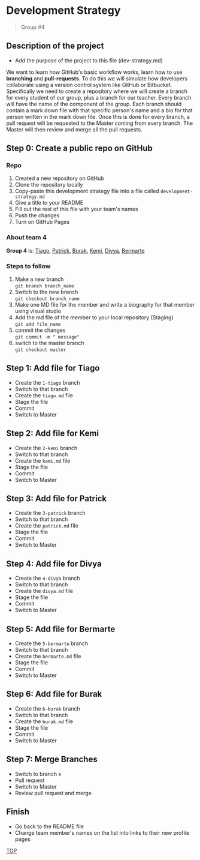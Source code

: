 # Development Strategy      
> Group #4  

## Description of the project
* Add the purpose of the project to this file  (dev-strategy&#46;md)

We want to learn how GitHub's basic workflow works, learn how to use **branching** and **pull-requests**. To do this we will simulate how developers collaborate using a version control system like GitHub or Bitbucket. Specifically we need to create a repository where we will create a branch for every student of our group, plus a branch for our teacher. Every branch will have the name of the component of the group. Each branch should contain a mark down file with that specific person's name and a bio for that person written in the mark down file.  Once this is done for every branch, a pull request will be requested to  the Master coming from every branch. The Master will then review and merge all the pull requests.

## Step 0: Create a public repo on GitHub
### Repo
1. Created a new repository on GitHub
1. Clone the repository locally
1. Copy-paste this development strategy file into a file called `development-strategy.md`
1. Give a title to your README
1. Fill out the rest of this file with your team's names
1. Push the changes
1. Turn on GitHub Pages

### About team 4

**Group 4** is: [Tiago](https://github.com/otagi), [Patrick](https://github.com/22count22), [Burak](https://github.com/businan), [Kemi](https://github.com/kemmy72), [Divya](https://github.com/Divyasree345), [Bermarte](https://github.com/bermarte)
### Steps to follow

1. Make a new branch  
    `git branch branch_name`
2. Switch to the new branch  
    `git checkout branch_name`
3. Make one MD file for the member
   and write a biography for that member using visual studio
4. Add the md file of the member to your local repository (Staging)  
    `git add file_name`
5. commit the changes  
    `git commit -m " message"`
6. switch to the master branch  
    `git checkout master`

## Step 1: Add file for Tiago

* Create the `1-tiago` branch
* Switch to that branch
* Create the `tiago.md` file
* Stage the file
* Commit
* Switch to Master

## Step 2: Add file for Kemi

* Create the `2-kemi` branch
* Switch to that branch
* Create the `kemi.md` file
* Stage the file
* Commit
* Switch to Master

## Step 3: Add file for Patrick

* Create the `3-patrick` branch
* Switch to that branch
* Create the `patrick.md` file
* Stage the file
* Commit
* Switch to Master

## Step 4: Add file for Divya

* Create the `4-divya` branch
* Switch to that branch
* Create the `divya.md` file
* Stage the file
* Commit
* Switch to Master

## Step 5: Add file for Bermarte

* Create the `5-bermarte` branch
* Switch to that branch
* Create the `bermarte.md` file
* Stage the file
* Commit
* Switch to Master

## Step 6: Add file for Burak

* Create the `6-burak` branch
* Switch to that branch
* Create the `burak.md` file
* Stage the file
* Commit
* Switch to Master

## Step 7: Merge Branches
* Switch to branch x
* Pull request
* Switch to Master
* Review pull request and merge

## Finish
* Go back to the README file
* Change team member's names on the list into links to their new profile pages  

[TOP](#Development%20Strategy)
